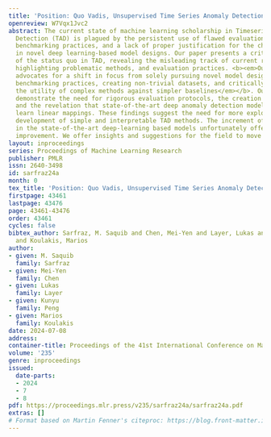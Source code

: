 ```yaml
---
title: 'Position: Quo Vadis, Unsupervised Time Series Anomaly Detection?'
openreview: W7Vqx1Jvc2
abstract: The current state of machine learning scholarship in Timeseries Anomaly
  Detection (TAD) is plagued by the persistent use of flawed evaluation metrics, inconsistent
  benchmarking practices, and a lack of proper justification for the choices made
  in novel deep learning-based model designs. Our paper presents a critical analysis
  of the status quo in TAD, revealing the misleading track of current research and
  highlighting problematic methods, and evaluation practices. <b><em>Our position
  advocates for a shift in focus from solely pursuing novel model designs to improving
  benchmarking practices, creating non-trivial datasets, and critically evaluating
  the utility of complex methods against simpler baselines</em></b>. Our findings
  demonstrate the need for rigorous evaluation protocols, the creation of simple baselines,
  and the revelation that state-of-the-art deep anomaly detection models effectively
  learn linear mappings. These findings suggest the need for more exploration and
  development of simple and interpretable TAD methods. The increment of model complexity
  in the state-of-the-art deep-learning based models unfortunately offers very little
  improvement. We offer insights and suggestions for the field to move forward.
layout: inproceedings
series: Proceedings of Machine Learning Research
publisher: PMLR
issn: 2640-3498
id: sarfraz24a
month: 0
tex_title: 'Position: Quo Vadis, Unsupervised Time Series Anomaly Detection?'
firstpage: 43461
lastpage: 43476
page: 43461-43476
order: 43461
cycles: false
bibtex_author: Sarfraz, M. Saquib and Chen, Mei-Yen and Layer, Lukas and Peng, Kunyu
  and Koulakis, Marios
author:
- given: M. Saquib
  family: Sarfraz
- given: Mei-Yen
  family: Chen
- given: Lukas
  family: Layer
- given: Kunyu
  family: Peng
- given: Marios
  family: Koulakis
date: 2024-07-08
address:
container-title: Proceedings of the 41st International Conference on Machine Learning
volume: '235'
genre: inproceedings
issued:
  date-parts:
  - 2024
  - 7
  - 8
pdf: https://proceedings.mlr.press/v235/sarfraz24a/sarfraz24a.pdf
extras: []
# Format based on Martin Fenner's citeproc: https://blog.front-matter.io/posts/citeproc-yaml-for-bibliographies/
---
```

